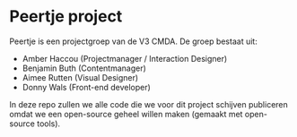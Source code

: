 # Peertje project
Peertje is een projectgroep van de V3 CMDA. De groep bestaat uit:

* Amber Haccou (Projectmanager / Interaction Designer)
* Benjamin Buth (Contentmanager)
* Aimee Rutten (Visual Designer)
* Donny Wals (Front-end developer)

In deze repo zullen we alle code die we voor dit project schijven publiceren omdat we een open-source geheel willen maken (gemaakt met open-source tools).